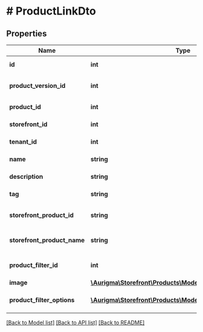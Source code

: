 # # ProductLinkDto

## Properties

Name | Type | Description | Notes
------------ | ------------- | ------------- | -------------
**id** | **int** | Product link identifier. | [optional]
**product_version_id** | **int** | Product version identifier. | [optional]
**product_id** | **int** | Product identifier. | [optional]
**storefront_id** | **int** | Storefront identifier. | [optional]
**tenant_id** | **int** | Tenant identifier. | [optional]
**name** | **string** | Product link name. | [optional]
**description** | **string** | Product link description. | [optional]
**tag** | **string** | Product link tag. | [optional]
**storefront_product_id** | **string** | Storefront product identifier. | [optional]
**storefront_product_name** | **string** | Storefront product name. | [optional]
**product_filter_id** | **int** | Product filter identifier. | [optional]
**image** | [**\Aurigma\Storefront\Products\Model\ImageInfo**](ImageInfo.md) |  | [optional]
**product_filter_options** | [**\Aurigma\Storefront\Products\Model\ProductFilterOptionDto[]**](ProductFilterOptionDto.md) | Product filter options. | [optional]

[[Back to Model list]](../../README.md#models) [[Back to API list]](../../README.md#endpoints) [[Back to README]](../../README.md)
